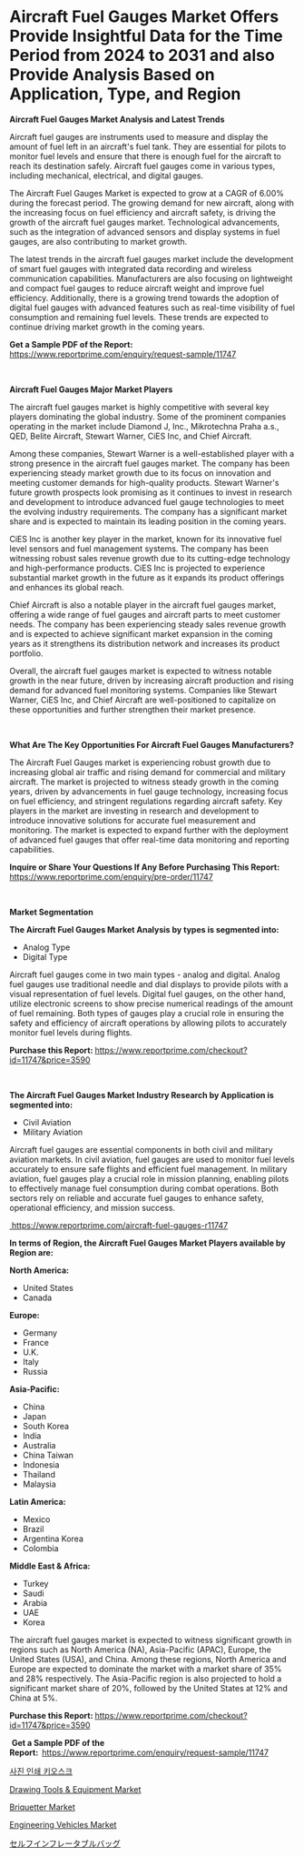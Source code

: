 <p><h1>Aircraft Fuel Gauges Market Offers Provide Insightful Data for the Time Period from 2024 to 2031 and also Provide Analysis Based on Application, Type, and Region</h1></p><p><strong>Aircraft Fuel Gauges Market Analysis and Latest Trends</strong></p>
<p><p>Aircraft fuel gauges are instruments used to measure and display the amount of fuel left in an aircraft's fuel tank. They are essential for pilots to monitor fuel levels and ensure that there is enough fuel for the aircraft to reach its destination safely. Aircraft fuel gauges come in various types, including mechanical, electrical, and digital gauges.</p><p>The Aircraft Fuel Gauges Market is expected to grow at a CAGR of 6.00% during the forecast period. The growing demand for new aircraft, along with the increasing focus on fuel efficiency and aircraft safety, is driving the growth of the aircraft fuel gauges market. Technological advancements, such as the integration of advanced sensors and display systems in fuel gauges, are also contributing to market growth.</p><p>The latest trends in the aircraft fuel gauges market include the development of smart fuel gauges with integrated data recording and wireless communication capabilities. Manufacturers are also focusing on lightweight and compact fuel gauges to reduce aircraft weight and improve fuel efficiency. Additionally, there is a growing trend towards the adoption of digital fuel gauges with advanced features such as real-time visibility of fuel consumption and remaining fuel levels. These trends are expected to continue driving market growth in the coming years.</p></p>
<p><strong>Get a Sample PDF of the Report:&nbsp;</strong> <a href="https://www.reportprime.com/enquiry/request-sample/11747">https://www.reportprime.com/enquiry/request-sample/11747</a></p>
<p>&nbsp;</p>
<p><strong>Aircraft Fuel Gauges Major Market Players</strong></p>
<p><p>The aircraft fuel gauges market is highly competitive with several key players dominating the global industry. Some of the prominent companies operating in the market include Diamond J, Inc., Mikrotechna Praha a.s., QED, Belite Aircraft, Stewart Warner, CiES Inc, and Chief Aircraft.</p><p>Among these companies, Stewart Warner is a well-established player with a strong presence in the aircraft fuel gauges market. The company has been experiencing steady market growth due to its focus on innovation and meeting customer demands for high-quality products. Stewart Warner's future growth prospects look promising as it continues to invest in research and development to introduce advanced fuel gauge technologies to meet the evolving industry requirements. The company has a significant market share and is expected to maintain its leading position in the coming years.</p><p>CiES Inc is another key player in the market, known for its innovative fuel level sensors and fuel management systems. The company has been witnessing robust sales revenue growth due to its cutting-edge technology and high-performance products. CiES Inc is projected to experience substantial market growth in the future as it expands its product offerings and enhances its global reach.</p><p>Chief Aircraft is also a notable player in the aircraft fuel gauges market, offering a wide range of fuel gauges and aircraft parts to meet customer needs. The company has been experiencing steady sales revenue growth and is expected to achieve significant market expansion in the coming years as it strengthens its distribution network and increases its product portfolio.</p><p>Overall, the aircraft fuel gauges market is expected to witness notable growth in the near future, driven by increasing aircraft production and rising demand for advanced fuel monitoring systems. Companies like Stewart Warner, CiES Inc, and Chief Aircraft are well-positioned to capitalize on these opportunities and further strengthen their market presence.</p></p>
<p>&nbsp;</p>
<p><strong>What Are The Key Opportunities For Aircraft Fuel Gauges Manufacturers?</strong></p>
<p><p>The Aircraft Fuel Gauges market is experiencing robust growth due to increasing global air traffic and rising demand for commercial and military aircraft. The market is projected to witness steady growth in the coming years, driven by advancements in fuel gauge technology, increasing focus on fuel efficiency, and stringent regulations regarding aircraft safety. Key players in the market are investing in research and development to introduce innovative solutions for accurate fuel measurement and monitoring. The market is expected to expand further with the deployment of advanced fuel gauges that offer real-time data monitoring and reporting capabilities.</p></p>
<p><strong>Inquire or Share Your Questions If Any Before Purchasing This Report:</strong> <a href="https://www.reportprime.com/enquiry/pre-order/11747">https://www.reportprime.com/enquiry/pre-order/11747</a></p>
<p>&nbsp;</p>
<p><strong>Market Segmentation</strong></p>
<p><strong>The Aircraft Fuel Gauges Market Analysis by types is segmented into:</strong></p>
<p><ul><li>Analog Type</li><li>Digital Type</li></ul></p>
<p><p>Aircraft fuel gauges come in two main types - analog and digital. Analog fuel gauges use traditional needle and dial displays to provide pilots with a visual representation of fuel levels. Digital fuel gauges, on the other hand, utilize electronic screens to show precise numerical readings of the amount of fuel remaining. Both types of gauges play a crucial role in ensuring the safety and efficiency of aircraft operations by allowing pilots to accurately monitor fuel levels during flights.</p></p>
<p><strong>Purchase this Report:&nbsp;</strong><a href="https://www.reportprime.com/checkout?id=11747&price=3590">https://www.reportprime.com/checkout?id=11747&price=3590</a></p>
<p>&nbsp;</p>
<p><strong>The Aircraft Fuel Gauges Market Industry Research by Application is segmented into:</strong></p>
<p><ul><li>Civil Aviation</li><li>Military Aviation</li></ul></p>
<p><p>Aircraft fuel gauges are essential components in both civil and military aviation markets. In civil aviation, fuel gauges are used to monitor fuel levels accurately to ensure safe flights and efficient fuel management. In military aviation, fuel gauges play a crucial role in mission planning, enabling pilots to effectively manage fuel consumption during combat operations. Both sectors rely on reliable and accurate fuel gauges to enhance safety, operational efficiency, and mission success.</p></p>
<p><a href="https://www.reportprime.com/aircraft-fuel-gauges-r11747">&nbsp;https://www.reportprime.com/aircraft-fuel-gauges-r11747</a></p>
<p><strong>In terms of Region, the Aircraft Fuel Gauges Market Players available by Region are:</strong></p>
<p>
    <p> <strong> North America: </strong>
        <ul>
            <li>United States</li>
            <li>Canada</li>
        </ul>
        </p> 
    <p> <strong> Europe: </strong>
        <ul>
            <li>Germany</li>
            <li>France</li>
            <li>U.K.</li>
            <li>Italy</li>
            <li>Russia</li>
        </ul>
        </p> 
    <p> <strong> Asia-Pacific: </strong>
        <ul>
            <li>China</li>
            <li>Japan</li>
            <li>South Korea</li>
            <li>India</li>
            <li>Australia</li>
            <li>China Taiwan</li>
            <li>Indonesia</li>
            <li>Thailand</li>
            <li>Malaysia</li>
        </ul>
        </p> 
    <p> <strong> Latin America: </strong>
        <ul>
            <li>Mexico</li>
            <li>Brazil</li>
            <li>Argentina Korea</li>
            <li>Colombia</li>
        </ul>
        </p> 
    <p> <strong> Middle East & Africa: </strong>
        <ul>
            <li>Turkey</li>
            <li>Saudi</li>
            <li>Arabia</li>
            <li>UAE</li>
            <li>Korea</li>
        </ul>
    </p>
    </p>
<p><p>The aircraft fuel gauges market is expected to witness significant growth in regions such as North America (NA), Asia-Pacific (APAC), Europe, the United States (USA), and China. Among these regions, North America and Europe are expected to dominate the market with a market share of 35% and 28% respectively. The Asia-Pacific region is also projected to hold a significant market share of 20%, followed by the United States at 12% and China at 5%.</p></p>
<p><strong>Purchase this Report: </strong><a href="https://www.reportprime.com/checkout?id=11747&price=3590">https://www.reportprime.com/checkout?id=11747&price=3590</a></p>
<p>&nbsp;<strong>Get a Sample PDF of the Report:&nbsp;&nbsp;</strong><a href="https://www.reportprime.com/enquiry/request-sample/11747">https://www.reportprime.com/enquiry/request-sample/11747</a></p>
<p><strong></strong></p>
<p><p><a href="https://medium.com/@cordiehyatt1/%EA%B8%80%EB%A1%9C%EB%B2%8C-%ED%8F%AC%ED%86%A0-%EC%9D%B8%EC%87%84-%ED%82%A4%EC%98%A4%EC%8A%A4%ED%81%AC-%EC%8B%9C%EC%9E%A5-%EA%B7%9C%EB%AA%A8%EB%8A%94-%EC%97%B0%ED%8F%89%EA%B7%A0-%EC%84%B1%EC%9E%A5%EB%A5%A0-9-9-%EC%97%90-78109f6c3869">사진 인쇄 키오스크</a></p><p><a href="https://medium.com/@addiehirthe44/global-drawing-tools-equipment-market-size-is-expected-to-reach-at-a-cagr-of-5-9-56b1810d932b">Drawing Tools & Equipment Market</a></p><p><a href="https://www.linkedin.com/pulse/global-briquetter-market-size-amp-share-analysis-product-type-7rctf">Briquetter Market</a></p><p><a href="https://github.com/alexxisgm/Market-Research-Report-List-1/blob/main/engineering-vehicles-market.md">Engineering Vehicles Market</a></p><p><a href="https://github.com/DanykaKilback/Market-Research-Report-List-1/blob/main/98912501217.md">セルフインフレータブルバッグ</a></p></p>